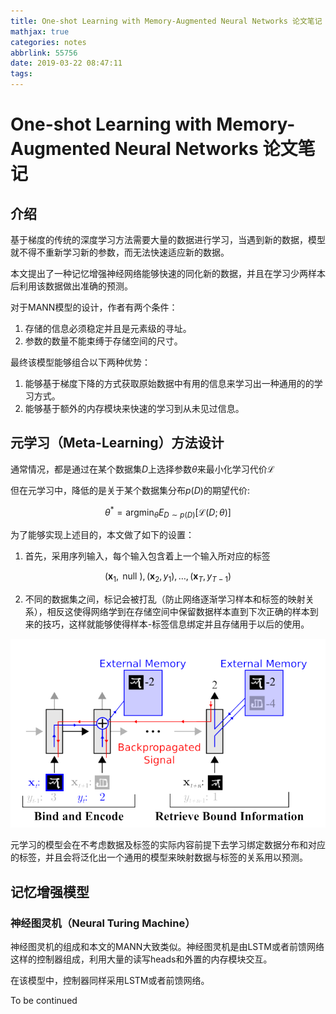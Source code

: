 ```yaml
---
title: One-shot Learning with Memory-Augmented Neural Networks 论文笔记 【未完】
mathjax: true
categories: notes
abbrlink: 55756
date: 2019-03-22 08:47:11
tags:
---
```

# One-shot Learning with Memory-Augmented Neural Networks 论文笔记

## 介绍

基于梯度的传统的深度学习方法需要大量的数据进行学习，当遇到新的数据，模型就不得不重新学习新的参数，而无法快速适应新的数据。

本文提出了一种记忆增强神经网络能够快速的同化新的数据，并且在学习少两样本后利用该数据做出准确的预测。

对于MANN模型的设计，作者有两个条件：

1. 存储的信息必须稳定并且是元素级的寻址。
2. 参数的数量不能束缚于存储空间的尺寸。

最终该模型能够组合以下两种优势：

1. 能够基于梯度下降的方式获取原始数据中有用的信息来学习出一种通用的的学习方式。
2. 能够基于额外的内存模块来快速的学习到从未见过信息。

## 元学习（Meta-Learning）方法设计

通常情况，都是通过在某个数据集$D$上选择参数$\theta$来最小化学习代价$\mathcal{L}$

但在元学习中，降低的是关于某个数据集分布$p(D)$的期望代价:

$$
\theta^{*}=\operatorname{argmin}_{\theta} E_{D \sim p(D)}[\mathcal{L}(D ; \theta)]
$$

为了能够实现上述目的，本文做了如下的设置：

1. 首先，采用序列输入，每个输入包含着上一个输入所对应的标签

$$
\left(\mathbf{x}_{1}, \text { null }\right),\left(\mathbf{x}_{2}, y_{1}\right), \ldots,\left(\mathbf{x}_{T}, y_{T-1}\right)
$$

2. 不同的数据集之间，标记会被打乱（防止网络逐渐学习样本和标签的映射关系），相反这使得网络学到在存储空间中保留数据样本直到下次正确的样本到来的技巧，这样就能够使得样本-标签信息绑定并且存储用于以后的使用。

![](../images/mann/mann-1.png)

元学习的模型会在不考虑数据及标签的实际内容前提下去学习绑定数据分布和对应的标签，并且会将泛化出一个通用的模型来映射数据与标签的关系用以预测。

## 记忆增强模型

### 神经图灵机（Neural Turing Machine）

神经图灵机的组成和本文的MANN大致类似。神经图灵机是由LSTM或者前馈网络这样的控制器组成，利用大量的读写heads和外置的内存模块交互。

在该模型中，控制器同样采用LSTM或者前馈网络。

To be continued